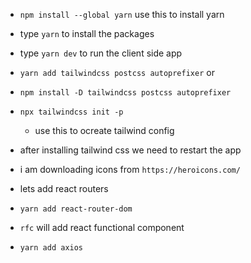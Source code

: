 - `npm install --global yarn` use this to install yarn
- type `yarn` to  install the packages
- type `yarn dev` to run the client side app
- `yarn add tailwindcss postcss autoprefixer`
or
- `npm install -D tailwindcss postcss autoprefixer`
- `npx tailwindcss init -p`
    - use this to ocreate tailwind config
- after  installing tailwind css we need  to  restart the  app

- i am downloading icons from `https://heroicons.com/`

- lets add react routers
- `yarn add react-router-dom`

- `rfc` will add react functional component

- `yarn add axios`